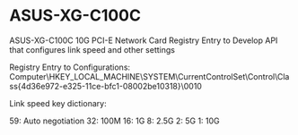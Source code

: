# ASUS-XG-C100C
ASUS-XG-C100C 10G PCI-E Network Card Registry Entry to Develop API that configures link speed and other settings

Registry Entry to Configurations: Computer\HKEY_LOCAL_MACHINE\SYSTEM\CurrentControlSet\Control\Class{4d36e972-e325-11ce-bfc1-08002be10318}\0010

Link speed key dictionary: 

59: Auto negotiation
32: 100M
16: 1G
8: 2.5G
2: 5G
1: 10G

